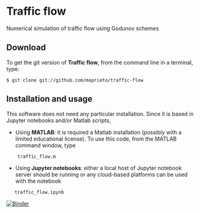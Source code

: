 # Traffic flow
Numerical simulation of traffic flow using Godunov schemes

Download
--------

To get the git version of **Traffic flow**, from the command line in a terminal, type:

    $ git clone git://github.com/maprieto/traffic-flow

Installation and usage
--------------------

This software does not need any particular installation. Since it is based in Jupyter notebooks and/or Matlab scripts, 

* Using **MATLAB**: it is required a Matlab installation (possibly with a limited educational license). To use this code, from the MATLAB command window, type 
```
    traffic_flow.m
```
* Using **Jupyter notebooks**: either a local host of Jupyter notebook server should be running or any cloud-based platforms can be used with the notebook
```
   traffic_flow.ipynb
```

[![Binder](https://mybinder.org/badge_logo.svg)](https://mybinder.org/v2/gh/maprieto/traffic-flow/master?filepath=traffic_flow.ipynb)
